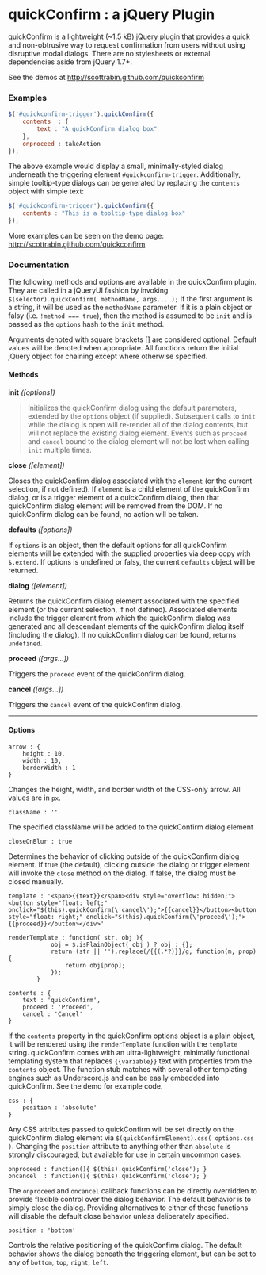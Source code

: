 # quickConfirm : a jQuery Plugin

quickConfirm is a lightweight (~1.5 kB) jQuery plugin that provides a quick and non-obtrusive way to request confirmation from users without using disruptive modal dialogs. There are no stylesheets or external dependencies aside from jQuery 1.7+.

See the demos at http://scottrabin.github.com/quickconfirm

### Examples

```javascript
$('#quickconfirm-trigger').quickConfirm({
	contents  : {
		text : "A quickConfirm dialog box"
	},
	onproceed : takeAction
});
```

The above example would display a small, minimally-styled dialog underneath the triggering element `#quickconfirm-trigger`. Additionally, simple tooltip-type dialogs can be generated by replacing the `contents` object with simple text:

```javascript
$('#quickconfirm-trigger').quickConfirm({
	contents : "This is a tooltip-type dialog box"
});
```

More examples can be seen on the demo page: http://scottrabin.github.com/quickconfirm

### Documentation

The following methods and options are available in the quickConfirm plugin. They are called in a jQueryUI fashion by invoking `$(selector).quickConfirm( methodName, args... );` If the first argument is a string, it will be used as the `methodName` parameter. If it is a plain object or falsy (i.e. `!method === true`), then the method is assumed to be `init` and is passed as the `options` hash  to the `init` method.

Arguments denoted with square brackets [] are considered optional. Default values will be denoted when appropriate. All functions return the initial jQuery object for chaining except where otherwise specified.

#### Methods

**init** *([options])*

> Initializes the quickConfirm dialog using the default parameters, extended by the `options` object (if supplied). Subsequent calls to `init` while the dialog is open will re-render all of the dialog contents, but will not replace the existing dialog element. Events such as `proceed` and `cancel` bound to the dialog element will not be lost when calling `init` multiple times.

**close** *([element])*

Closes the quickConfirm dialog associated with the `element` (or the current selection, if not defined). If `element` is a child element of the quickConfirm dialog, or is a trigger element of a quickConfirm dialog, then that quickConfirm dialog element will be removed from the DOM. If no quickConfirm dialog can be found, no action will be taken.

**defaults** *([options])*

If `options` is an object, then the default options for all quickConfirm elements will be extended with the supplied properties via deep copy with `$.extend`. If options is undefined or falsy, the current `defaults` object will be returned.

**dialog** *([element])*

Returns the quickConfirm dialog element associated with the specified element (or the current selection, if not defined). Associated elements include the trigger element from which the quickConfirm dialog was generated and all descendant elements of the quickConfirm dialog itself (including the dialog). If no quickConfirm dialog can be found, returns `undefined`.

**proceed** *([args...])*

Triggers the `proceed` event of the quickConfirm dialog.

**cancel** *([args...])*

Triggers the `cancel` event of the quickConfirm dialog.

---

#### Options

```
arrow : {
	height : 10,
	width : 10,
	borderWidth : 1
}
```
Changes the height, width, and border width of the CSS-only arrow. All values are in `px`.

```
className : ''
```
The specified className will be added to the quickConfirm dialog element

```
closeOnBlur : true
```
Determines the behavior of clicking outside of the quickConfirm dialog element. If true (the default), clicking outside the dialog or trigger element will invoke the `close` method on the dialog. If false, the dialog must be closed manually.


```
template : '<span>{{text}}</span><div style="overflow: hidden;"><button style="float: left;" onclick="$(this).quickConfirm(\'cancel\');">{{cancel}}</button><button style="float: right;" onclick="$(this).quickConfirm(\'proceed\');">{{proceed}}</button></div>'

renderTemplate : function( str, obj ){
            obj = $.isPlainObject( obj ) ? obj : {};
            return (str || '').replace(/{{(.*?)}}/g, function(m, prop){
                return obj[prop];
            });
        }

contents : {
	text : 'quickConfirm',
	proceed : 'Proceed',
	cancel : 'Cancel'
}
```
If the `contents` property in the quickConfirm options object is a plain object, it will be rendered using the `renderTemplate` function with the `template` string. quickConfirm comes with an ultra-lightweight, minimally functional templating system that replaces `{{variable}}` text with properties from the `contents` object. The function stub matches with several other templating engines such as Underscore.js and can be easily embedded into quickConfirm. See the demo for example code.

```
css : {
	position : 'absolute'
}
```
Any CSS attributes passed to quickConfirm will be set directly on the quickConfirm dialog element via `$(quickConfirmElement).css( options.css )`. Changing the `position` attribute to anything other than `absolute` is strongly discouraged, but available for use in certain uncommon cases.

```
onproceed : function(){ $(this).quickConfirm('close'); }
oncancel  : function(){ $(this).quickConfirm('close'); }
```
The `onproceed` and `oncancel` callback functions can be directly overridden to provide flexible control over the dialog behavior. The default behavior is to simply close the dialog. Providing alternatives to either of these functions will disable the default close behavior unless deliberately specified.

```
position : 'bottom'
```
Controls the relative positioning of the quickConfirm dialog. The default behavior shows the dialog beneath the triggering element, but can be set to any of `bottom`, `top`, `right`, `left`.
